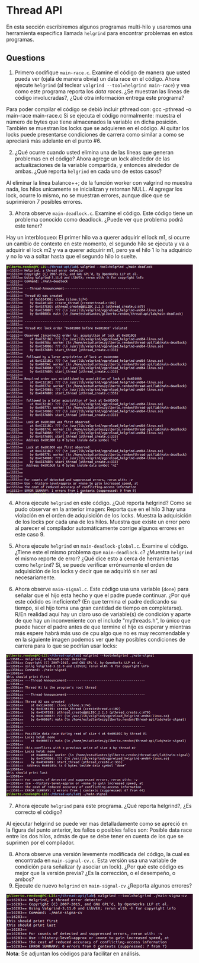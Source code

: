 # Thread API # 

En esta sección escribiremos algunos programas multi-hilo y usaremos una herramienta específica llamada ```helgrind``` para encontrar problemas en estos programas. 

## Questions ##

1. Primero codifique ```main-race.c```. Examine el código de manera que usted pueda ver (ojalá de manera obvia) un data race en el código. Ahora ejecute ```helgrind``` (al teclear ```valgrind --tool=helgrind main-race```) y vea como este programa reporta los *data races*. ¿Se muestran las líneas de código involucradas?, ¿Qué otra información entrega este programa?

Para poder compilar el código se debió incluir pthread con: gcc -pthread -o main-race main-race.c
Si se ejecuta el código normalmente: muestra el número de bytes que tiene almacenados la variable en dicha posición. También se muestran los locks que se adquieren en el código.
Al quitar los locks puede presentarse condiciones de carrera como similar a como se apreciará más adelante en el punto #6.

2. ¿Qué ocurre cuando usted elimina una de las líneas que generan problemas en el código? Ahora agrege un lock alrededor de las actualizaciones de la variable compartida, y entonces alrededor de ambas. ¿Qué reporta ```helgrind``` en cada uno de estos casos?

Al eliminar la línea balance++; de la función worker con valgrind no muestra nada, los hilos unicamente se inicializan y retornan NULL. Al agregar los lock, ocurre lo mismo, no se muestran errores, aunque dice que se suprimieron 7 posibles errores.

3. Ahora observe ```main-deadlock.c```. Examine el código. Este código tiene un problema conocido como deadlock. ¿Puede ver que problema podrá este tener?

Hay un interbloqueo: El primer hilo va a querer adquirir el lock m1, si ocurre un cambio de contexto en este momento, el segundo hilo se ejecuta y va a adquirir el lock m2 y va a querer adquirir m1, pero ya el hilo 1 lo ha adquirido y no lo va a soltar hasta que el segundo hilo lo suelte.

![enlace](https://raw.githubusercontent.com/gilbertrendon/thread-api/master/lab/Pantallazos/FiguraP3.png)

4. Ahora ejecute ```helgrind``` en este código. ¿Qué reporta helgrind?
Como se pudo observar en la anterior imagen: Reporta que en el hilo 3 hay una violación en el orden de adquisición de los locks. Muestra la adquisición de los locks por cada una de los hilos. Muestra que existe un error pero al parecer el compilador automáticamente corrige algunos errores en este caso 9.

5. Ahora ejecute ```helgrind``` en ```main-deadlock-global.c```. Examine el código. ¿Tiene este el mismo problema que ```main-deadlock.c```? ¿Muestra ```helgrind``` el mismo reporte de error? ¿Qué dice esto a cerca de herramientas como ```helgrind```?
 Sí, se puede verificar erróneamente el orden de adquisición de los locks y decir que se adquirió sin ser así necesariamente.
6. Ahora observe ```main-signal.c```. Este código usa una variable (```done```) para señalar que el hijo esta hecho y que el padre puede continuar. ¿Por qué este códido es ineficiente? (En que termina el padre dedicando su tiempo, si el hijo toma una gran cantidad de tiempo en completarse).
R/En realidad aquí hay un claro uso de variable(s) de condición y aparte de que hay un inconveniente con el include "mythreads.h", lo único que puede hacer el padre antes de que termine el hijo es esperar y mientras más espere habrá más uso de cpu algo que no es muy recomendable y en la siguiente imagen podemos ver que hay posibles condiciones de carrera para lo que se podrían usar locks:

![enlace](https://raw.githubusercontent.com/gilbertrendon/thread-api/master/lab/Pantallazos/FiguraP6.png)

7. Ahora ejecute ```helgrind``` para este programa. ¿Qué reporta helgrind?, ¿Es correcto el código?

Al ejecutar helgrind se puede ver mas detalladamente como se apreció en la figura del punto anterior, los fallos o posibles fallos son:
Posible data race entre los dos hilos, admás de que se debe tener en cuenta de los que se suprimen por el compilador.

8. Ahora observe una versión levemente modificada del código, la cual es encontrada en ```main-signal-cv.c```. Esta versión usa una variable de condición para señalizar (y asociar un lock). ¿Por qué este código es mejor que la versión previa? ¿Es la corrección, o el desempeño, o ambos?
9. Ejecute de nuevo ```helgrind``` en ```main-signal-cv``` ¿Reporta algunos errores?

![enlace](https://raw.githubusercontent.com/gilbertrendon/thread-api/master/lab/Pantallazos/FiguraP9.png)
**Nota**: Se adjuntan los códigos para facilitar en análisis.
